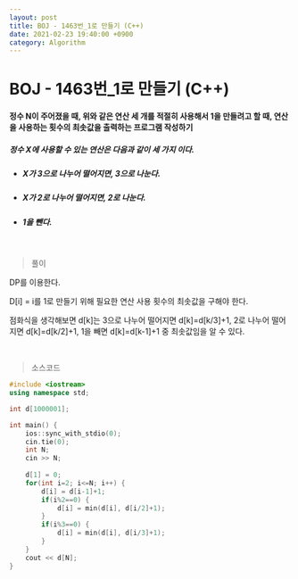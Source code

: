 ```yaml
---
layout: post
title: BOJ - 1463번_1로 만들기 (C++)
date: 2021-02-23 19:40:00 +0900
category: Algorithm
---
```


# BOJ - 1463번_1로 만들기 (C++)

#### 정수 N이 주어졌을 때, 위와 같은 연산 세 개를 적절히 사용해서 1을 만들려고 할 때, 연산을 사용하는 횟수의 최솟값을 출력하는 프로그램 작성하기

##### 정수 X에 사용할 수 있는 연산은 다음과 같이 세 가지 이다.

- ##### X가 3으로 나누어 떨어지면, 3으로 나눈다.

- ##### X가 2로 나누어 떨어지면, 2로 나눈다.

- ##### 1을 뺀다.

<br/>

> 풀이

DP를 이용한다.

D[i] = i를 1로 만들기 위해 필요한 연산 사용 횟수의 최솟값을 구해야 한다.

점화식을 생각해보면 d[k]는 3으로 나누어 떨어지면 d[k]=d[k/3]+1, 2로 나누어 떨어지면 d[k]=d[k/2]+1, 1을 빼면 d[k]=d[k-1]+1 중 최솟값임을 알 수 있다.

<br/>

> 소스코드

```c++
#include <iostream>
using namespace std;

int d[1000001];

int main() {
	ios::sync_with_stdio(0);
	cin.tie(0);
	int N;
	cin >> N;
	
	d[1] = 0;
	for(int i=2; i<=N; i++) {
		d[i] = d[i-1]+1;
		if(i%2==0) {
			d[i] = min(d[i], d[i/2]+1);
		}
		if(i%3==0) {
			d[i] = min(d[i], d[i/3]+1);
		}
	}
	cout << d[N];
}
```

